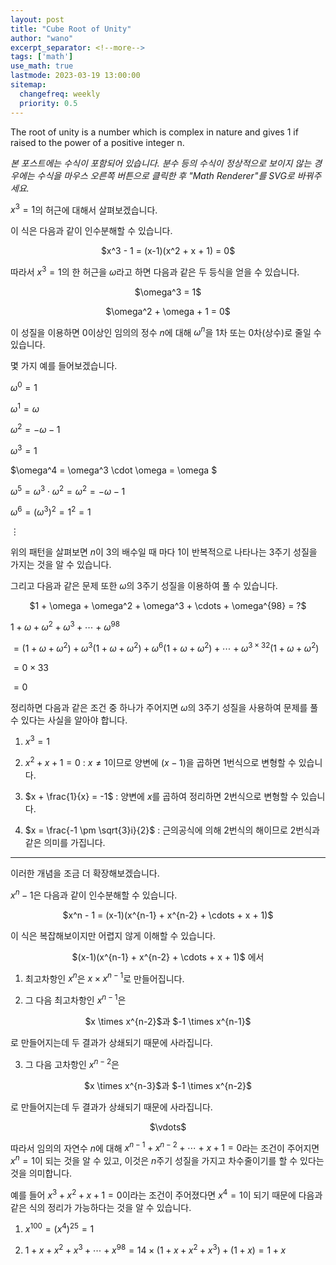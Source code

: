 ```yaml
---
layout: post
title: "Cube Root of Unity"
author: "wano"
excerpt_separator: <!--more-->
tags: ['math']
use_math: true
lastmode: 2023-03-19 13:00:00
sitemap:
  changefreq: weekly
  priority: 0.5
---
```


The root of unity is a number which is complex in nature and gives 1 if raised to the power of a positive integer n.<!--more-->

*본 포스트에는 수식이 포함되어 있습니다. 분수 등의 수식이 정상적으로 보이지 않는 경우에는 수식을 마우스 오른쪽 버튼으로 클릭한 후 "Math Renderer"를 SVG로 바꿔주세요.*

$x^3 = 1$의 허근에 대해서 살펴보겠습니다.

이 식은 다음과 같이 인수분해할 수 있습니다.

<p style="text-align: center;">$x^3 - 1 = (x-1)(x^2 + x + 1) = 0$</p>

따라서 $x^3 = 1$의 한 허근을 $\omega$라고 하면 다음과 같은 두 등식을 얻을 수 있습니다.

<p style="text-align: center;">$\omega^3 = 1$</p>
<p style="text-align: center;">$\omega^2 + \omega + 1 = 0$</p>

이 성질을 이용하면 0이상인 임의의 정수 $n$에 대해 $\omega^n$을 1차 또는 0차(상수)로 줄일 수 있습니다.

몇 가지 예를 들어보겠습니다.

$\omega^0 = 1$

$\omega^1 = \omega$

$\omega^2 = -\omega - 1$

$\omega^3 = 1$

$\omega^4 = \omega^3 \cdot \omega = \omega $

$\omega^5 = \omega^3 \cdot \omega^2 = \omega^2 = -\omega - 1$

$\omega^6 = (\omega^3)^2 = 1^2 = 1$

$\vdots$

위의 패턴을 살펴보면 $n$이 3의 배수일 때 마다 1이 반복적으로 나타나는 3주기 성질을 가지는 것을 알 수 있습니다.

그리고 다음과 같은 문제 또한 $\omega$의 3주기 성질을 이용하여 풀 수 있습니다.

<p style="text-align: center;">$1 + \omega + \omega^2 + \omega^3 + \cdots + \omega^{98} = ?$</p>

$1 + \omega + \omega^2 + \omega^3 + \cdots + \omega^{98}$

$= (1 + \omega + \omega^2) + \omega^3(1 + \omega + \omega^2) + \omega^6(1 + \omega + \omega^2) + \cdots + \omega^{3 \times 32}(1 + \omega + \omega^2)$

$= 0 \times 33$

$= 0$

정리하면 다음과 같은 조건 중 하나가 주어지면 $\omega$의 3주기 성질을 사용하여 문제를 풀 수 있다는 사실을 알아야 합니다.

1) $x^3 = 1$

2) $x^2 + x + 1 = 0$
: $x \neq 1$이므로 양변에 $(x-1)$을 곱하면 1번식으로 변형할 수 있습니다.

3) $x + \frac{1}{x} = -1$
: 양변에 $x$를 곱하여 정리하면 2번식으로 변형할 수 있습니다.

4) $x = \frac{-1 \pm \sqrt{3}i}{2}$
: 근의공식에 의해 2번식의 해이므로 2번식과 같은 의미를 가집니다.

---

이러한 개념을 조금 더 확장해보겠습니다.

$x^n - 1$은 다음과 같이 인수분해할 수 있습니다.

<p style="text-align: center;">$x^n - 1 = (x-1)(x^{n-1} + x^{n-2} + \cdots + x + 1)$</p>

이 식은 복잡해보이지만 어렵지 않게 이해할 수 있습니다.

<p style="text-align: center;">$(x-1)(x^{n-1} + x^{n-2} + \cdots + x + 1)$ 에서</p>

1) 최고차항인 $x^n$은 $x \times x^{n-1}$로 만들어집니다.

2) 그 다음 최고차항인 $x^{n-1}$은
<p style="text-align: center;">$x \times x^{n-2}$과 $-1 \times x^{n-1}$</p>
로 만들어지는데 두 결과가 상쇄되기 때문에 사라집니다.

3) 그 다음 고차항인 $x^{n-2}$은
<p style="text-align: center;">$x \times x^{n-3}$과 $-1 \times x^{n-2}$</p>
로 만들어지는데 두 결과가 상쇄되기 때문에 사라집니다.

<p style="text-align: center;">$\vdots$</p>

따라서 임의의 자연수 $n$에 대해 $x^{n-1} + x^{n-2} + \cdots + x + 1 = 0$라는 조건이 주어지면 $x^n = 1$이 되는 것을 알 수 있고, 이것은 $n$주기 성질을 가지고 차수줄이기를 할 수 있다는 것을 의미합니다.

예를 들어 $x^3 + x^2 + x + 1 = 0$이라는 조건이 주어졌다면 $x^4 = 1$이 되기 때문에 다음과 같은 식의 정리가 가능하다는 것을 알 수 있습니다.

1. $x^{100} = (x^4)^{25} = 1$ 

2. $1 + x + x^2 + x^3 + \cdots + x^{98} = 14 \times (1 + x + x^2 + x^3) + (1 + x) = 1 + x$
